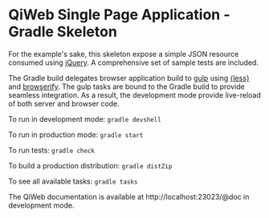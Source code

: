 # QiWeb Single Page Application - Gradle Skeleton

For the example's sake, this skeleton expose a simple JSON resource consumed
using [jQuery](http://jquery.com/).
A comprehensive set of sample tests are included.

The Gradle build delegates browser application build to
[gulp](http://gulpjs.com/) using [{less}](http://lesscss.org/) and
[browserify](http://browserify.org/).
The gulp tasks are bound to the Gradle build to provide seamless integration.
As a result, the development mode provide live-reload of both server and
browser code.

To run in development mode: `gradle devshell`

To run in production mode: `gradle start`

To run tests: `gradle check`

To build a production distribution: `gradle distZip`

To see all available tasks: `gradle tasks`

The QiWeb documentation is available at http://localhost:23023/@doc in
development mode.

